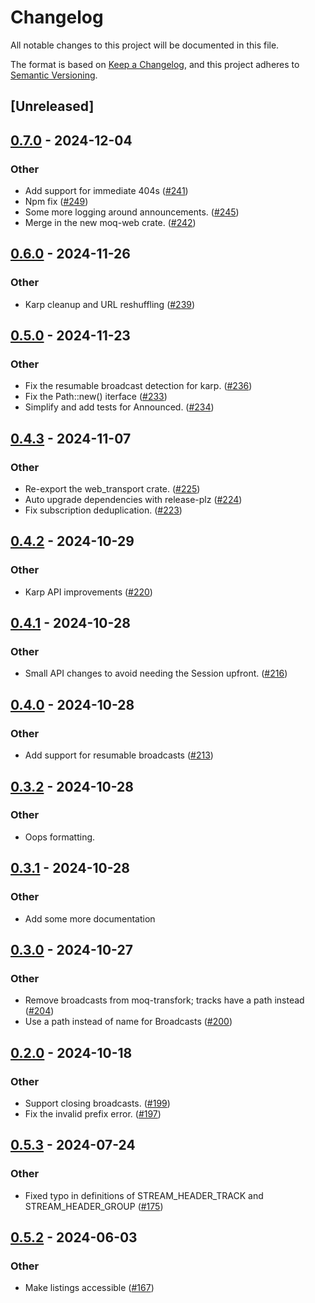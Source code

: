 # Changelog
All notable changes to this project will be documented in this file.

The format is based on [Keep a Changelog](https://keepachangelog.com/en/1.0.0/),
and this project adheres to [Semantic Versioning](https://semver.org/spec/v2.0.0.html).

## [Unreleased]

## [0.7.0](https://github.com/kixelated/moq-rs/compare/moq-transfork-v0.6.0...moq-transfork-v0.7.0) - 2024-12-04

### Other

- Add support for immediate 404s ([#241](https://github.com/kixelated/moq-rs/pull/241))
- Npm fix ([#249](https://github.com/kixelated/moq-rs/pull/249))
- Some more logging around announcements. ([#245](https://github.com/kixelated/moq-rs/pull/245))
- Merge in the new moq-web crate. ([#242](https://github.com/kixelated/moq-rs/pull/242))

## [0.6.0](https://github.com/kixelated/moq-rs/compare/moq-transfork-v0.5.0...moq-transfork-v0.6.0) - 2024-11-26

### Other

- Karp cleanup and URL reshuffling ([#239](https://github.com/kixelated/moq-rs/pull/239))

## [0.5.0](https://github.com/kixelated/moq-rs/compare/moq-transfork-v0.4.3...moq-transfork-v0.5.0) - 2024-11-23

### Other

- Fix the resumable broadcast detection for karp. ([#236](https://github.com/kixelated/moq-rs/pull/236))
- Fix the Path::new() iterface ([#233](https://github.com/kixelated/moq-rs/pull/233))
- Simplify and add tests for Announced. ([#234](https://github.com/kixelated/moq-rs/pull/234))

## [0.4.3](https://github.com/kixelated/moq-rs/compare/moq-transfork-v0.4.2...moq-transfork-v0.4.3) - 2024-11-07

### Other

- Re-export the web_transport crate. ([#225](https://github.com/kixelated/moq-rs/pull/225))
- Auto upgrade dependencies with release-plz ([#224](https://github.com/kixelated/moq-rs/pull/224))
- Fix subscription deduplication. ([#223](https://github.com/kixelated/moq-rs/pull/223))

## [0.4.2](https://github.com/kixelated/moq-rs/compare/moq-transfork-v0.4.1...moq-transfork-v0.4.2) - 2024-10-29

### Other

- Karp API improvements ([#220](https://github.com/kixelated/moq-rs/pull/220))

## [0.4.1](https://github.com/kixelated/moq-rs/compare/moq-transfork-v0.4.0...moq-transfork-v0.4.1) - 2024-10-28

### Other

- Small API changes to avoid needing the Session upfront. ([#216](https://github.com/kixelated/moq-rs/pull/216))

## [0.4.0](https://github.com/kixelated/moq-rs/compare/moq-transfork-v0.3.2...moq-transfork-v0.4.0) - 2024-10-28

### Other

- Add support for resumable broadcasts ([#213](https://github.com/kixelated/moq-rs/pull/213))

## [0.3.2](https://github.com/kixelated/moq-rs/compare/moq-transfork-v0.3.1...moq-transfork-v0.3.2) - 2024-10-28

### Other

- Oops formatting.

## [0.3.1](https://github.com/kixelated/moq-rs/compare/moq-transfork-v0.3.0...moq-transfork-v0.3.1) - 2024-10-28

### Other

- Add some more documentation

## [0.3.0](https://github.com/kixelated/moq-rs/compare/moq-transfork-v0.2.0...moq-transfork-v0.3.0) - 2024-10-27

### Other

- Remove broadcasts from moq-transfork; tracks have a path instead ([#204](https://github.com/kixelated/moq-rs/pull/204))
- Use a path instead of name for Broadcasts ([#200](https://github.com/kixelated/moq-rs/pull/200))

## [0.2.0](https://github.com/kixelated/moq-rs/compare/moq-transfork-v0.1.0...moq-transfork-v0.2.0) - 2024-10-18

### Other

- Support closing broadcasts. ([#199](https://github.com/kixelated/moq-rs/pull/199))
- Fix the invalid prefix error. ([#197](https://github.com/kixelated/moq-rs/pull/197))

## [0.5.3](https://github.com/kixelated/moq-rs/compare/moq-transport-v0.5.2...moq-transport-v0.5.3) - 2024-07-24

### Other
- Fixed typo in definitions of STREAM_HEADER_TRACK and STREAM_HEADER_GROUP ([#175](https://github.com/kixelated/moq-rs/pull/175))

## [0.5.2](https://github.com/kixelated/moq-rs/compare/moq-transport-v0.5.1...moq-transport-v0.5.2) - 2024-06-03

### Other
- Make listings accessible ([#167](https://github.com/kixelated/moq-rs/pull/167))
